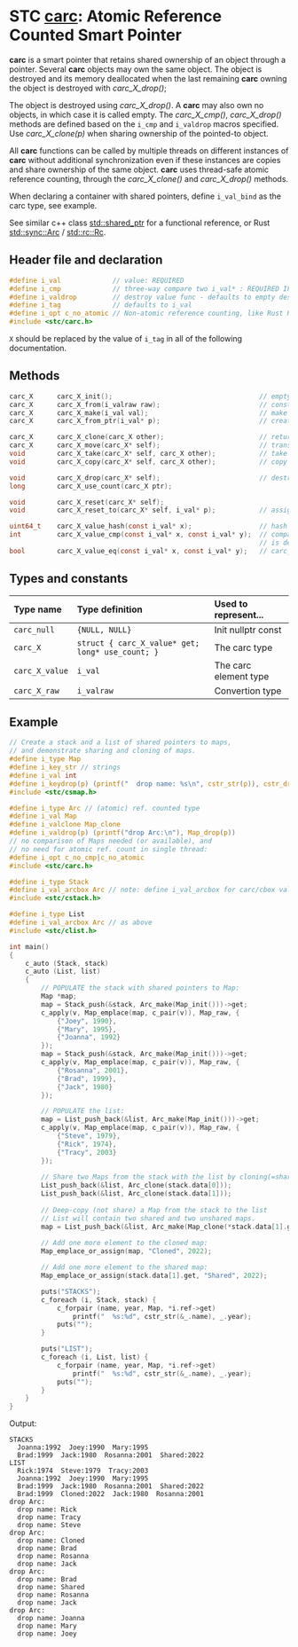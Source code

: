 # STC [carc](../include/stc/carc.h): Atomic Reference Counted Smart Pointer

**carc** is a smart pointer that retains shared ownership of an object through a pointer.
Several **carc** objects may own the same object. The object is destroyed and its memory
deallocated when the last remaining **carc** owning the object is destroyed with *carc_X_drop()*;

The object is destroyed using *carc_X_drop()*. A **carc** may also own no objects, in which 
case it is called empty. The *carc_X_cmp()*, *carc_X_drop()* methods are defined based on
the `i_cmp` and `i_valdrop` macros specified. Use *carc_X_clone(p)* when sharing ownership of
the pointed-to object. 

All **carc** functions can be called by multiple threads on different instances of **carc** without
additional synchronization even if these instances are copies and share ownership of the same object.
**carc** uses thread-safe atomic reference counting, through the *carc_X_clone()* and *carc_X_drop()* methods.

When declaring a container with shared pointers, define `i_val_bind` as the carc type, see example.

See similar c++ class [std::shared_ptr](https://en.cppreference.com/w/cpp/memory/shared_ptr) for a functional reference, or Rust [std::sync::Arc](https://doc.rust-lang.org/std/sync/struct.Arc.html) / [std::rc::Rc](https://doc.rust-lang.org/std/rc/struct.Rc.html).

## Header file and declaration

```c
#define i_val             // value: REQUIRED
#define i_cmp             // three-way compare two i_val* : REQUIRED IF i_val is a non-integral type
#define i_valdrop         // destroy value func - defaults to empty destruct
#define i_tag             // defaults to i_val
#define i_opt c_no_atomic // Non-atomic reference counting, like Rust Rc.
#include <stc/carc.h>
```
`X` should be replaced by the value of `i_tag` in all of the following documentation.

## Methods
```c
carc_X      carc_X_init();                                     // empty shared pointer
carc_X      carc_X_from(i_valraw raw);                         // construct a new value in an carc from raw type.
carc_X      carc_X_make(i_val val);                            // make a carc from constructed val object. Faster than from_ptr().
carc_X      carc_X_from_ptr(i_val* p);                         // create a carc from raw pointer. Takes ownership of p.

carc_X      carc_X_clone(carc_X other);                        // return other with increased use count
carc_X      carc_X_move(carc_X* self);                         // transfer ownership to another carc.
void        carc_X_take(carc_X* self, carc_X other);           // take ownership of other.
void        carc_X_copy(carc_X* self, carc_X other);           // copy shared (increase use count)

void        carc_X_drop(carc_X* self);                         // destruct (decrease use count, free at 0)
long        carc_X_use_count(carc_X ptr);    

void        carc_X_reset(carc_X* self);    
void        carc_X_reset_to(carc_X* self, i_val* p);           // assign new carc from ptr. Takes ownership of p.

uint64_t    carc_X_value_hash(const i_val* x);                 // hash value
int         carc_X_value_cmp(const i_val* x, const i_val* y);  // compares pointer addresses if 'i_opt c_no_cmp'
                                                               // is defined. Otherwise uses 'i_cmp' or default compare.
bool        carc_X_value_eq(const i_val* x, const i_val* y);   // carc_X_value_cmp == 0
```

## Types and constants

| Type name         | Type definition                                   | Used to represent...   |
|:------------------|:--------------------------------------------------|:-----------------------|
| `carc_null`       | `{NULL, NULL}`                                    | Init nullptr const     |
| `carc_X`          | `struct { carc_X_value* get; long* use_count; }`  | The carc type          |
| `carc_X_value`    | `i_val`                                           | The carc element type  |
| `carc_X_raw`      | `i_valraw`                                        | Convertion type        |

## Example

```c
// Create a stack and a list of shared pointers to maps,
// and demonstrate sharing and cloning of maps.
#define i_type Map
#define i_key_str // strings
#define i_val int
#define i_keydrop(p) (printf("  drop name: %s\n", cstr_str(p)), cstr_drop(p))
#include <stc/csmap.h>

#define i_type Arc // (atomic) ref. counted type
#define i_val Map
#define i_valclone Map_clone
#define i_valdrop(p) (printf("drop Arc:\n"), Map_drop(p))
// no comparison of Maps needed (or available), and
// no need for atomic ref. count in single thread:
#define i_opt c_no_cmp|c_no_atomic
#include <stc/carc.h>

#define i_type Stack
#define i_val_arcbox Arc // note: define i_val_arcbox for carc/cbox value
#include <stc/cstack.h>

#define i_type List
#define i_val_arcbox Arc // as above
#include <stc/clist.h>

int main()
{
    c_auto (Stack, stack)
    c_auto (List, list)
    {
        // POPULATE the stack with shared pointers to Map:
        Map *map;
        map = Stack_push(&stack, Arc_make(Map_init()))->get;
        c_apply(v, Map_emplace(map, c_pair(v)), Map_raw, {
            {"Joey", 1990},
            {"Mary", 1995},
            {"Joanna", 1992}
        });
        map = Stack_push(&stack, Arc_make(Map_init()))->get;
        c_apply(v, Map_emplace(map, c_pair(v)), Map_raw, {
            {"Rosanna", 2001},
            {"Brad", 1999},
            {"Jack", 1980}
        });

        // POPULATE the list:
        map = List_push_back(&list, Arc_make(Map_init()))->get;
        c_apply(v, Map_emplace(map, c_pair(v)), Map_raw, {
            {"Steve", 1979},
            {"Rick", 1974},
            {"Tracy", 2003}
        });
        
        // Share two Maps from the stack with the list by cloning(=sharing) the carc:
        List_push_back(&list, Arc_clone(stack.data[0]));
        List_push_back(&list, Arc_clone(stack.data[1]));
        
        // Deep-copy (not share) a Map from the stack to the list
        // List will contain two shared and two unshared maps.
        map = List_push_back(&list, Arc_make(Map_clone(*stack.data[1].get)))->get;
        
        // Add one more element to the cloned map:
        Map_emplace_or_assign(map, "Cloned", 2022);

        // Add one more element to the shared map:
        Map_emplace_or_assign(stack.data[1].get, "Shared", 2022);

        puts("STACKS");
        c_foreach (i, Stack, stack) {
            c_forpair (name, year, Map, *i.ref->get)
                printf("  %s:%d", cstr_str(&_.name), _.year);
            puts("");
        }

        puts("LIST");
        c_foreach (i, List, list) {
            c_forpair (name, year, Map, *i.ref->get)
                printf("  %s:%d", cstr_str(&_.name), _.year);
            puts("");
        }
    }
}
```
Output:
```
STACKS
  Joanna:1992  Joey:1990  Mary:1995
  Brad:1999  Jack:1980  Rosanna:2001  Shared:2022
LIST
  Rick:1974  Steve:1979  Tracy:2003
  Joanna:1992  Joey:1990  Mary:1995
  Brad:1999  Jack:1980  Rosanna:2001  Shared:2022
  Brad:1999  Cloned:2022  Jack:1980  Rosanna:2001
drop Arc:
  drop name: Rick
  drop name: Tracy
  drop name: Steve
drop Arc:
  drop name: Cloned
  drop name: Brad
  drop name: Rosanna
  drop name: Jack
drop Arc:
  drop name: Brad
  drop name: Shared
  drop name: Rosanna
  drop name: Jack
drop Arc:
  drop name: Joanna
  drop name: Mary
  drop name: Joey
```
